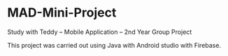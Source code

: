 # MAD-Mini-Project

Study with Teddy – Mobile Application – 2nd Year Group Project

This project was carried out using Java with Android studio with Firebase.
